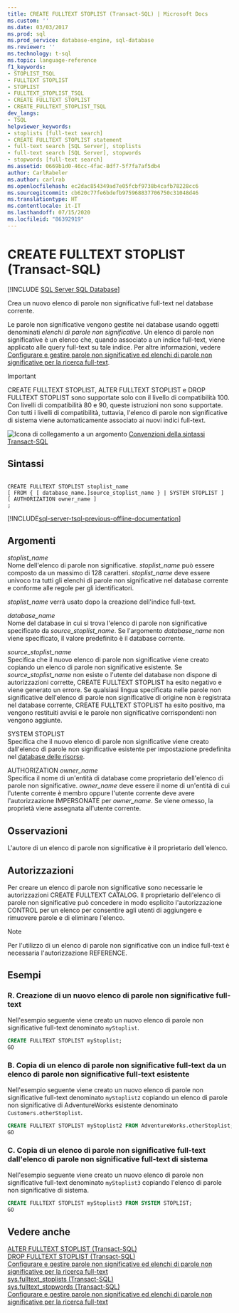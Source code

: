 ```yaml
---
title: CREATE FULLTEXT STOPLIST (Transact-SQL) | Microsoft Docs
ms.custom: ''
ms.date: 03/03/2017
ms.prod: sql
ms.prod_service: database-engine, sql-database
ms.reviewer: ''
ms.technology: t-sql
ms.topic: language-reference
f1_keywords:
- STOPLIST_TSQL
- FULLTEXT STOPLIST
- STOPLIST
- FULLTEXT_STOPLIST_TSQL
- CREATE FULLTEXT STOPLIST
- CREATE_FULLTEXT_STOPLIST_TSQL
dev_langs:
- TSQL
helpviewer_keywords:
- stoplists [full-text search]
- CREATE FULLTEXT STOPLIST statement
- full-text search [SQL Server], stoplists
- full-text search [SQL Server], stopwords
- stopwords [full-text search]
ms.assetid: 0669b1d0-46cc-4fac-8df7-5f7fa7af5db4
author: CarlRabeler
ms.author: carlrab
ms.openlocfilehash: ec2dac854349ad7e05fcbf9738b4cafb78228cc6
ms.sourcegitcommit: cb620c77fe6bdefb975968837706750c31048d46
ms.translationtype: HT
ms.contentlocale: it-IT
ms.lasthandoff: 07/15/2020
ms.locfileid: "86392919"
---
```

# <a name="create-fulltext-stoplist-transact-sql"></a>CREATE FULLTEXT STOPLIST (Transact-SQL)
[!INCLUDE [SQL Server SQL Database](../../includes/applies-to-version/sql-asdb.md)]

  Crea un nuovo elenco di parole non significative full-text nel database corrente.  
  
 Le parole non significative vengono gestite nei database usando oggetti denominati *elenchi di parole non significative*. Un elenco di parole non significative è un elenco che, quando associato a un indice full-text, viene applicato alle query full-text su tale indice. Per altre informazioni, vedere [Configurare e gestire parole non significative ed elenchi di parole non significative per la ricerca full-text](../../relational-databases/search/configure-and-manage-stopwords-and-stoplists-for-full-text-search.md).  
  
> [!IMPORTANT]  
>  CREATE FULLTEXT STOPLIST, ALTER FULLTEXT STOPLIST e DROP FULLTEXT STOPLIST sono supportate solo con il livello di compatibilità 100. Con livelli di compatibilità 80 e 90, queste istruzioni non sono supportate. Con tutti i livelli di compatibilità, tuttavia, l'elenco di parole non significative di sistema viene automaticamente associato ai nuovi indici full-text.  
  
 ![Icona di collegamento a un argomento](../../database-engine/configure-windows/media/topic-link.gif "Icona di collegamento a un argomento") [Convenzioni della sintassi Transact-SQL](../../t-sql/language-elements/transact-sql-syntax-conventions-transact-sql.md)  
  
## <a name="syntax"></a>Sintassi  
  
```syntaxsql
  
CREATE FULLTEXT STOPLIST stoplist_name  
[ FROM { [ database_name.]source_stoplist_name } | SYSTEM STOPLIST ]  
[ AUTHORIZATION owner_name ]  
;  
```  

[!INCLUDE[sql-server-tsql-previous-offline-documentation](../../includes/sql-server-tsql-previous-offline-documentation.md)]

## <a name="arguments"></a>Argomenti
 *stoplist_name*  
 Nome dell'elenco di parole non significative. *stoplist_name* può essere composto da un massimo di 128 caratteri. *stoplist_name* deve essere univoco tra tutti gli elenchi di parole non significative nel database corrente e conforme alle regole per gli identificatori.  
  
 *stoplist_name* verrà usato dopo la creazione dell'indice full-text.  
  
 *database_name*  
 Nome del database in cui si trova l'elenco di parole non significative specificato da *source_stoplist_name*. Se l'argomento *database_name* non viene specificato, il valore predefinito è il database corrente.  
  
 *source_stoplist_name*  
 Specifica che il nuovo elenco di parole non significative viene creato copiando un elenco di parole non significative esistente. Se *source_stoplist_name* non esiste o l'utente del database non dispone di autorizzazioni corrette, CREATE FULLTEXT STOPLIST ha esito negativo e viene generato un errore. Se qualsiasi lingua specificata nelle parole non significative dell'elenco di parole non significative di origine non è registrata nel database corrente, CREATE FULLTEXT STOPLIST ha esito positivo, ma vengono restituiti avvisi e le parole non significative corrispondenti non vengono aggiunte.  
  
 SYSTEM STOPLIST  
 Specifica che il nuovo elenco di parole non significative viene creato dall'elenco di parole non significative esistente per impostazione predefinita nel [database delle risorse](../../relational-databases/databases/resource-database.md).  
  
 AUTHORIZATION *owner_name*  
 Specifica il nome di un'entità di database come proprietario dell'elenco di parole non significative. *owner_name* deve essere il nome di un'entità di cui l'utente corrente è membro oppure l'utente corrente deve avere l'autorizzazione IMPERSONATE per *owner_name*. Se viene omesso, la proprietà viene assegnata all'utente corrente.  
  
## <a name="remarks"></a>Osservazioni  
 L'autore di un elenco di parole non significative è il proprietario dell'elenco.  
  
## <a name="permissions"></a>Autorizzazioni  
 Per creare un elenco di parole non significative sono necessarie le autorizzazioni CREATE FULLTEXT CATALOG. Il proprietario dell'elenco di parole non significative può concedere in modo esplicito l'autorizzazione CONTROL per un elenco per consentire agli utenti di aggiungere e rimuovere parole e di eliminare l'elenco.  
  
> [!NOTE]  
>  Per l'utilizzo di un elenco di parole non significative con un indice full-text è necessaria l'autorizzazione REFERENCE.  
  
## <a name="examples"></a>Esempi  
  
### <a name="a-creating-a-new-full-text-stoplist"></a>R. Creazione di un nuovo elenco di parole non significative full-text  
 Nell'esempio seguente viene creato un nuovo elenco di parole non significative full-text denominato `myStoplist`.  
  
```sql  
CREATE FULLTEXT STOPLIST myStoplist;  
GO  
```  
  
### <a name="b-copying-a-full-text-stoplist-from-an-existing-full-text-stoplist"></a>B. Copia di un elenco di parole non significative full-text da un elenco di parole non significative full-text esistente  
 Nell'esempio seguente viene creato un nuovo elenco di parole non significative full-text denominato `myStoplist2` copiando un elenco di parole non significative di AdventureWorks esistente denominato `Customers.otherStoplist`.  
  
```sql  
CREATE FULLTEXT STOPLIST myStoplist2 FROM AdventureWorks.otherStoplist;  
GO  
```  
  
### <a name="c-copying-a-full-text-stoplist-from-the-system-full-text-stoplist"></a>C. Copia di un elenco di parole non significative full-text dall'elenco di parole non significative full-text di sistema  
 Nell'esempio seguente viene creato un nuovo elenco di parole non significative full-text denominato `myStoplist3` copiando l'elenco di parole non significative di sistema.  
  
```sql  
CREATE FULLTEXT STOPLIST myStoplist3 FROM SYSTEM STOPLIST;  
GO  
```  
  
## <a name="see-also"></a>Vedere anche  
 [ALTER FULLTEXT STOPLIST &#40;Transact-SQL&#41;](../../t-sql/statements/alter-fulltext-stoplist-transact-sql.md)   
 [DROP FULLTEXT STOPLIST &#40;Transact-SQL&#41;](../../t-sql/statements/drop-fulltext-stoplist-transact-sql.md)   
 [Configurare e gestire parole non significative ed elenchi di parole non significative per la ricerca full-text](../../relational-databases/search/configure-and-manage-stopwords-and-stoplists-for-full-text-search.md)   
 [sys.fulltext_stoplists &#40;Transact-SQL&#41;](../../relational-databases/system-catalog-views/sys-fulltext-stoplists-transact-sql.md)   
 [sys.fulltext_stopwords &#40;Transact-SQL&#41;](../../relational-databases/system-catalog-views/sys-fulltext-stopwords-transact-sql.md)   
 [Configurare e gestire parole non significative ed elenchi di parole non significative per la ricerca full-text](../../relational-databases/search/configure-and-manage-stopwords-and-stoplists-for-full-text-search.md)  
  
  
